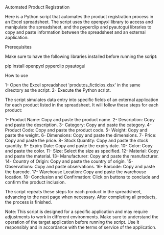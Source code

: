 Automated Product Registration

Here is a Python script that automates the product registration process in an Excel spreadsheet. The script uses the openpyxl library to access and manipulate the spreadsheet, and the pyperclip and pyautogui libraries to copy and paste information between the spreadsheet and an external application.

Prerequisites

Make sure to have the following libraries installed before running the script:

pip install openpyxl pyperclip pyautogui

How to use


1- Open the Excel spreadsheet 'produtos_ficticios.xlsx' in the same directory as the script.
2- Execute the Python script.

The script simulates data entry into specific fields of an external application for each product listed in the spreadsheet. It will follow these steps for each product:

1- Product Name: Copy and paste the product name.
2- Description: Copy and paste the description.
3- Category: Copy and paste the category.
4- Product Code: Copy and paste the product code.
5- Weight: Copy and paste the weight.
6- Dimensions: Copy and paste the dimensions.
7- Price: Copy and paste the price.
8- Stock Quantity: Copy and paste the stock quantity.
9- Expiry Date: Copy and paste the expiry date.
10- Color: Copy and paste the color.
11- Size: Select the size as specified.
12- Material: Copy and paste the material.
13- Manufacturer: Copy and paste the manufacturer.
14- Country of Origin: Copy and paste the country of origin.
15- Observations: Copy and paste observations.
16- Barcode: Copy and paste the barcode.
17- Warehouse Location: Copy and paste the warehouse location.
18- Conclusion and Confirmation: Click on buttons to conclude and confirm the product inclusion.

The script repeats these steps for each product in the spreadsheet, advancing to the next page when necessary. After completing all products, the process is finished.

Note: This script is designed for a specific application and may require adjustments to work in different environments. Make sure to understand the operation of the target application before running the script. Use it responsibly and in accordance with the terms of service of the application.